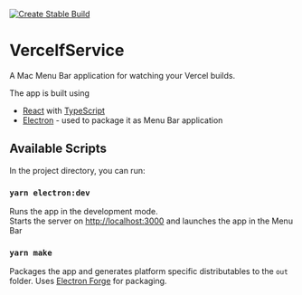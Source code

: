 [![Create Stable Build](https://github.com/nwesthoff/vercelfservice/actions/workflows/build-main.yaml/badge.svg?branch=main)](https://github.com/nwesthoff/vercelfservice/actions/workflows/build-main.yaml)

# VercelfService

A Mac Menu Bar application for watching your Vercel builds.

The app is built using

- [React](https://reactjs.org/) with [TypeScript](https://www.typescriptlang.org/)
- [Electron](https://www.electronjs.org/) - used to package it as Menu Bar application

## Available Scripts

In the project directory, you can run:

### `yarn electron:dev`

Runs the app in the development mode.\
Starts the server on [http://localhost:3000](http://localhost:3000) and launches the app in the Menu Bar

### `yarn make`

Packages the app and generates platform specific distributables to the `out` folder. Uses [Electron Forge](https://www.electronforge.io/) for packaging.
